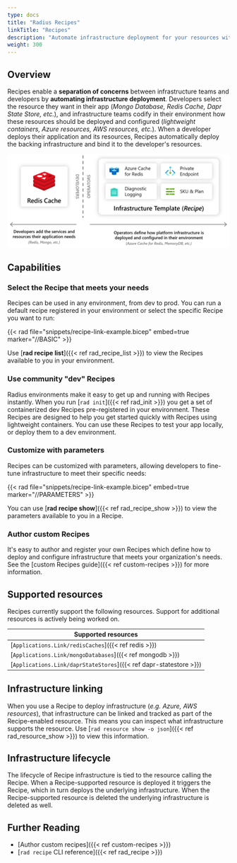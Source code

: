 ```yaml
---
type: docs
title: "Radius Recipes"
linkTitle: "Recipes"
description: "Automate infrastructure deployment for your resources with Radius recipes"
weight: 300
---
```


## Overview

Recipes enable a **separation of concerns** between infrastructure teams and developers by **automating infrastructure deployment**. Developers select the resource they want in their app (_Mongo Database, Redis Cache, Dapr State Store, etc._), and infrastructure teams codify in their environment how these resources should be deployed and configured (_lightweight containers, Azure resources, AWS resources, etc._). When a developer deploys their application and its resources, Recipes automatically deploy the backing infrastructure and bind it to the developer's resources.

<img src="recipes.png" alt="Diagram showing developers adding Redis to their app and operators adding a Recipe that Redis should deploy an Azure Cache for Redis" width=700px >

## Capabilities

### Select the Recipe that meets your needs

Recipes can be used in any environment, from dev to prod. You can run a default recipe registered in your environment or select the specific Recipe you want to run:

{{< rad file="snippets/recipe-link-example.bicep" embed=true marker="//BASIC" >}}

Use [**rad recipe list**]({{< ref rad_recipe_list >}}) to view the Recipes available to you in your environment.

### Use community "dev" Recipes

Radius environments make it easy to get up and running with Recipes instantly. When you run [`rad init`]({{< ref rad_init >}}) you get a set of containerized dev Recipes pre-registered in your environment. These Recipes are designed to help you get started quickly with Recipes using lightweight containers. You can use these Recipes to test your app locally, or deploy them to a dev environment.

### Customize with parameters

Recipes can be customized with parameters, allowing developers to fine-tune infrastructure to meet their specific needs:

{{< rad file="snippets/recipe-link-example.bicep" embed=true marker="//PARAMETERS" >}}

You can use [**rad recipe show**]({{< ref rad_recipe_show >}}) to view the parameters available to you in a Recipe.

### Author custom Recipes

It's easy to author and register your own Recipes which define how to deploy and configure infrastructure that meets your organization's needs. See the [custom Recipes guide]({{< ref custom-recipes >}}) for more information.

## Supported resources

Recipes currently support the following resources. Support for additional resources is actively being worked on.

| Supported resources | 
|---------------------|
| [`Applications.Link/redisCaches`]({{< ref redis >}}) | 
| [`Applications.Link/mongoDatabases`]({{< ref mongodb >}}) |
| [`Applications.Link/daprStateStores`]({{< ref dapr-statestore >}}) |

## Infrastructure linking

When you use a Recipe to deploy infrastructure (_e.g. Azure, AWS resources_), that infrastructure can be linked and tracked as part of the Recipe-enabled resource. This means you can inspect what infrastructure supports the resource. Use [`rad resource show -o json`]({{< ref rad_resource_show >}}) to view this information.

## Infrastructure lifecycle

The lifecycle of Recipe infrastructure is tied to the resource calling the Recipe. When a Recipe-supported resource is deployed it triggers the Recipe, which in turn deploys the underlying infrastructure. When the Recipe-supported resource is deleted the underlying infrastructure is deleted as well.

## Further Reading

- [Author custom recipes]({{< ref custom-recipes >}})
- [`rad recipe` CLI reference]({{< ref rad_recipe >}})
